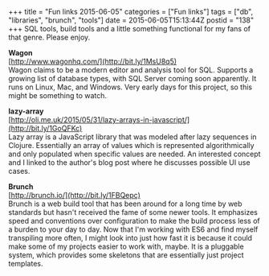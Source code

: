 +++
title = "Fun links 2015-06-05"
categories = ["Fun links"]
tags = ["db", "libraries", "brunch", "tools"]
date = 2015-06-05T15:13:44Z
postid = "138"
+++
SQL tools, build tools and a little something functional for my fans of that genre. Please enjoy.<!--more-->

**Wagon**  
[http://www.wagonhq.com/](http://bit.ly/1MsU8q5)  
Wagon claims to be a modern editor and analysis tool for SQL. Supports a growing list of database types, with SQL Server coming soon apparently. It runs on Linux, Mac, and Windows. Very early days for this project, so this might be something to watch.

**lazy-array**  
[http://oli.me.uk/2015/05/31/lazy-arrays-in-javascript/](http://bit.ly/1GoQFKc)  
Lazy array is a JavaScript library that was modeled after lazy sequences in Clojure. Essentially an array of values which is represented algorithmically and only populated when specific values are needed. An interested concept and I linked to the author's blog post where he discusses possible UI use cases.

**Brunch**  
[http://brunch.io/](http://bit.ly/1FBQepc)  
Brunch is a web build tool that has been around for a long time by web standards but hasn't received the fame of some newer tools. It emphasizes speed and conventions over configuration to make the build process less of a burden to your day to day. Now that I'm working with ES6 and find myself transpiling more often, I might look into just how fast it is because it could make some of my projects easier to work with, maybe. It is a pluggable system, which provides some skeletons that are essentially just project templates.